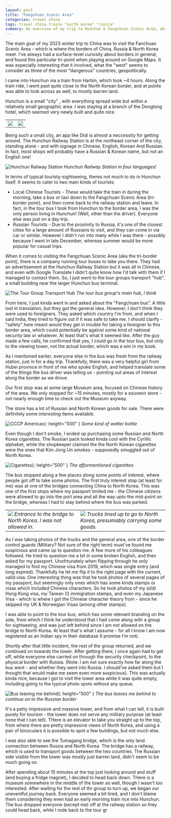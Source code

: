 ```yaml
---
layout: post
title: "Fangchuan Scenic Area"
categories: travel china
tags: travel china trains "north korea" "russia"
summary: An overview of my trip to Hunchun & Fangchuan Scenic Area, which is where China, Russia & North Korea meet
---
```


<style>
table, th, tr, td {
    border: 0px;
}
</style>

The main goal of my 2023 winter trip to China was to visit the Fanchuan Scenic Area - which is where the borders of China, Russia & North Korea meet. I've always had a surface-level curiosity about borders in general, and found this particular tri-point when playing around on Google Maps. It was especially interesting that it involved, what the "west" seems to consider as three of the most "dangerous" countries, geopolitically.

I came into Hunchun via a train from Harbin, which took ~4 hours. Along the train ride, I went past quite close to the North Korean border, and at points was able to look across as well, to mostly barren land.

Hunchun is a small "city" , with everything spread wide but within a relatively small geographic area. I was staying at a branch of the Donglong hotel, which seemed very newly built and quite nice. 

<table>
<tr>
<td>
<img src="https://assets.saxrag.com/hunchun%2F20231228_143714.JPG">
</td>
<td>
<img src="https://assets.saxrag.com/hunchun%2F20231228_143721.JPG">
</td>
</tr>
</table>

Being such a small city, an app like Didi is almost a neccessity for getting around. The Hunchun Railway Station is at the northeast corner of the city, standing alone - and with signage in Chinese, English, Korean And Russian. In fact, most shops will probably have a Russian & Korean name, but not an English one!

![Hunchun Railway Station](https://assets.saxrag.com/20231230_072651.JPG)
_Hunchun Railway Station in four languages!_

In terms of typical touristy-sightseeing, theres not much to do in Hunchun itself. It seems to cater to two main kinds of tourists:
* Local Chinese Tourists - These would take the train in during the morning, take a bus or taxi down to the Fangchuan Scenic Area (tri-border point), and then come back to the railway station and leave. In fact, in the tour bus I took from Hunchun to the border area, I was the only person living in Hunchun! (Well, other than the driver). Everyone else was just on a day trip.
* Russian Tourists - Due to the proximity to Russia, it's one of the closest cities for a large amount of Russians to visit, and they can come in via car or similar. However I didn't run into many while I was there - possibly because I went in late December, whereas summer would be more popular for casual trips.

When it comes to visiting the Fangchuan Scenic Area (aka the tri-border point), there is a company running tour buses to take you there. They had an advertisement at the Hunchun Railway Station but it was all in Chinese, and even with Google Translate I didn't quite know how I'd talk with them if I managed to contact them. So, I just went to the tour groups transport "hub", a small building near the larger Hunchun bus terminal.

![The Tour Group Transport Hub](https://assets.saxrag.com/20231229_151205.JPG)
_The tour bus group's main hub, I think_

From here, I just kinda went in and asked about the "Fangchuan bus". A little lost in translation, but they got the general idea. However, I don't think they were used to foreigners. They asked which country I'm from, and when I said India, they tried to figure out if it was safe to take me. I should clarify - "safety" here meant would they get in trouble for taking a foreigner to this border area, which could potentially be against some kind of national security law or whatever. At least that's what it seemed like. After the guy made a few calls, he confirmed that yes, I could go in the tour bus, but only to the viewing tower, not the actual border, which was a win in my book.

As I mentioned earlier, everyone else in the bus was fresh from the railway station, just in for a day trip. Thankfully, there was a very helpful girl from Hubei province in front of me who spoke English, and helped translate some of the things the bus driver was telling us - pointing out areas of interest along the border as we drove.

Our first stop was at some large Museum area, focused on Chinese history of the area. We only stopped for ~15 minutes, mostly for a souvenir store - not nearly enough time to check out the Museum anyway.

The store has a lot of Russian and North Korean goods for sale. There were definitely some _interesting_ items available.

![CCCP Americas](https://assets.saxrag.com/hunchun/americas.jpg){: height="500" }
_Some kind of watter bottle_

Even though I don't smoke, I ended up purchasing some Russian and North Korea cigarettes. The Russian pack looked kinda cool with the Cyrillic alphabet, while the shopkeeper claimed the the North Korean cigarettes were the ones that Kim Jong Un smokes - supposedly smuggled out of North Korea.

![Cigarettes](https://assets.saxrag.com/hunchun/cigarettes.jpg){: height="500" }
_The afformentioned cigarettes_

The bus stopped along a few places along some points of interest, where people got off to take some photos. The first truly interest stop (at least for me) was at one of the bridges connecting China to North Korea. This was one of the first stops where my passport limited me - the Chinese citizens were allowed to go into the port area and all the way upto the mid-point on the bridge, whereas I had to stay behind where the bus was parked.

<table>
<tr>
<td>
<img src="https://assets.saxrag.com/hunchun/bridge_entrance.jpg">
<em>Entrance to the bridge to North Korea. I was not allowed in.</em>
</td>
<td>
<img src="https://assets.saxrag.com/hunchun/truck_line.jpg">
<em>Trucks lined up to go to North Korea, presumably carrying some goods.</em>
</td>
</tr>
</table>

As I was taking photos of the trucks and the general area, one of the border control guards (Military? Not sure of the right term) must've found me suspicious and came up to question me. A few more of his colleagues followed. He tried to question me a bit in some broken English, and then asked for my passport. Unofrtunately when flipping through he only managed to find my Chinese visa from 2019, which was single entry (and long expired). Thankfully he let me flip it to the right page with the current, valid visa. One interesting thing was that he took photos of several pages of my passport, but seemingly only ones which has some kinda stamps or visas which included Chinese characters. So he took photos of my (old) Hong Kong visa, my Taiwan (!) immigration stamps, and even my Japanese Visa - which is where I got the Chinese character theory from - since he skipped my UK & Norwegian Visas (among other stamps).

I was able to point to the tour bus, which has some relevant branding on the side, from which I think he understood that I had come along with a group for sightseeing, and was just left behind since I am not allowed on the bridge to North Korea. At least that's what I assume - for all I know I am now registered as an Indian spy in their database (I promise I'm not).

Shortly after that little incident, the rest of the group returned, and we continued on towards the tower. After getting there, I once again had to get off, while everyone else carried on through the security checkpoint, to the physical border with Russia. (Note: I am not sure exactly how far along the bus went - and whether they went into Russia. I should've asked them but I thought that would make me seem even more suspicious). This was actually kinda nice, because I got to visit the tower area while it was quite empty, including going to the typical photo spots without any queue.

![Bus leaving me behind](https://assets.saxrag.com/hunchun/bus_leave.jpg){: height="500" }
_The bus leaves me behind to continue on to the Russian border_

It's a petty impressive and massive tower, and from what I can tell, it is built purely for tourism - the tower does not serve any military purpose (at least none that I can tell). THere is an elevator to take you straight up to the top, from where there are pretty impressive views of North Korea, and using a pair of binoculars it is possible to spot a few buildings, but not much else.

I was also able to see the Tumagang bridge, which is the only land connection between Russia and North Korea. The bridge has a railway, which is used to transport goods between the two countries. The Russian side visible from the tower was mostly just barren land, didn't seem to be much going on.

After spending about 15 minutes at the top just looking around and stuff (and buying a fridge magnet), I decided to head back down. THere is a museum somewhere in the middle of the tower as well, though I wasn't too interested. After waiting for the rest of thr group to turn up, we began our uneventful journey back. Everyone seemed a bit tired, and I don't blame them considering they even had an early morning train rice into Hunchun. The bus dropped everyone (except me) off at the railway station so they could head back, while I rode back to the tour gr
